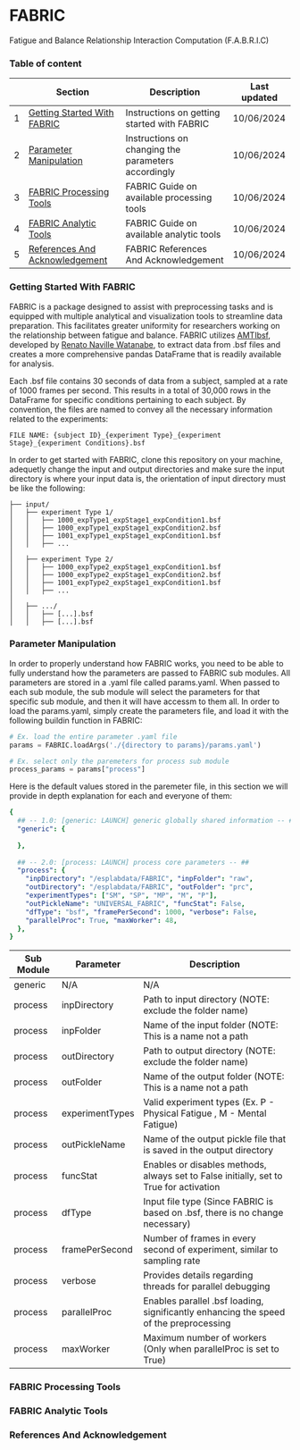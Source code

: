 # FABRIC
Fatigue and Balance Relationship Interaction Computation (F.A.B.R.I.C)

### Table of content

|     | Section                                                                 | Description                                         | Last updated   |
| --- | ----------------------------------------------------------------------- | --------------------------------------------------- | -------------- |
|  1  | [Getting Started With FABRIC](#Getting-Started-With-FABRIC)             | Instructions on getting started with FABRIC         | 10/06/2024     |
|  2  | [Parameter Manipulation](#Parameter-Manipulation)                       | Instructions on changing the parameters accordingly | 10/06/2024     |
|  3  | [FABRIC Processing Tools](#FABRIC-Processing-Tools)                     | FABRIC Guide on available processing tools          | 10/06/2024     |
|  4  | [FABRIC Analytic Tools](#FABRIC-Analytic-Tools)                         | FABRIC Guide on available analytic tools            | 10/06/2024     |
|  5  | [References And Acknowledgement](#References-And-Acknowledgement)       | FABRIC References And Acknowledgement               | 10/06/2024     |

### Getting Started With FABRIC
FABRIC is a package designed to assist with preprocessing tasks and is equipped with multiple analytical and visualization 
tools to streamline data preparation. This facilitates greater uniformity for researchers working on the relationship between
fatigue and balance. FABRIC utilizes [AMTIbsf](https://github.com/BMClab/BMC/blob/master/functions/AMTIbsf.py), developed by
[Renato Naville Watanabe](https://github.com/rnwatanabe), to extract data from .bsf files and creates a more comprehensive 
pandas DataFrame that is readily available for analysis.

Each .bsf file contains 30 seconds of data from a subject, sampled at a rate of 1000 frames per second. This results in a 
total of 30,000 rows in the DataFrame for specific conditions pertaining to each subject. By convention, the files are named
to convey all the necessary information related to the experiments:

```
FILE NAME: {subject ID}_{experiment Type}_{experiment Stage}_{experiment Conditions}.bsf
```

In order to get started with FABRIC, clone this repository on your machine, adequetly change the input and output directories
and make sure the input directory is where your input data is, the orientation of input directory must be like the following:

```
├── input/
│   ├── experiment Type 1/
│   │   ├── 1000_expType1_expStage1_expCondition1.bsf
│   │   ├── 1000_expType1_expStage1_expCondition2.bsf
│   │   ├── 1001_expType1_expStage1_expCondition1.bsf
│   │   ├── ...
│
│   ├── experiment Type 2/
│   │   ├── 1000_expType2_expStage1_expCondition1.bsf
│   │   ├── 1000_expType2_expStage1_expCondition2.bsf
│   │   ├── 1001_expType2_expStage1_expCondition1.bsf
│   │   ├── ...
│
│   ├── .../
│   │   ├── [...].bsf
│   │   ├── [...].bsf
```

### Parameter Manipulation
In order to properly understand how FABRIC works, you need to be able to fully understand how the parameters are passed to 
FABRIC sub modules. All parameters are stored in a .yaml file called params.yaml. When passed to each sub module, the sub
module will select the parameters for that specific sub module, and then it will have accessm to them all. In order to load
the params.yaml, simply create the parameters file, and load it with the following buildin function in FABRIC:
```python
# Ex. load the entire parameter .yaml file
params = FABRIC.loadArgs('./{directory to params}/params.yaml')

# Ex. select only the paremeters for process sub module
process_params = params["process"]
```

Here is the default values stored in the paremeter file, in this section we will provide in depth explanation for each and
everyone of them:
```yaml
{
  ## -- 1.0: [generic: LAUNCH] generic globally shared information -- ##
  "generic": {
    
  },
  
  ## -- 2.0: [process: LAUNCH] process core parameters -- ##
  "process": {
    "inpDirectory": "/esplabdata/FABRIC", "inpFolder": "raw",
    "outDirectory": "/esplabdata/FABRIC", "outFolder": "prc",
    "experimentTypes": ["SM", "SP", "MP", "M", "P"], 
    "outPickleName": "UNIVERSAL_FABRIC", "funcStat": False,
    "dfType": "bsf", "framePerSecond": 1000, "verbose": False,
    "parallelProc": True, "maxWorker": 48,
  },
}
```

| Sub Module | Parameter                 | Description                                                                            |
| ---------- | ------------------------- | -------------------------------------------------------------------------------------- |
| generic    | N/A                       | N/A                                                                                    |
| process    | inpDirectory              | Path to input directory (NOTE: exclude the folder name)                                |
| process    | inpFolder                 | Name of the input folder (NOTE: This is a name not a path                              |
| process    | outDirectory              | Path to output directory (NOTE: exclude the folder name)                               |
| process    | outFolder                 | Name of the output folder (NOTE: This is a name not a path                             |
| process    | experimentTypes           | Valid experiment types (Ex. P - Physical Fatigue , M - Mental Fatigue)                 |
| process    | outPickleName             | Name of the output pickle file that is saved in the output directory                   |
| process    | funcStat                  | Enables or disables methods, always set to False initially, set to True for activation |
| process    | dfType                    | Input file type (Since FABRIC is based on .bsf, there is no change necessary)          |
| process    | framePerSecond            | Number of frames in every second of experiment, similar to sampling rate               |
| process    | verbose                   | Provides details regarding threads for parallel debugging                              |
| process    | parallelProc              | Enables parallel .bsf loading, significantly enhancing the speed of the preprocessing  |
| process    | maxWorker                 | Maximum number of workers (Only when parallelProc is set to True)                      |


### FABRIC Processing Tools


### FABRIC Analytic Tools


### References And Acknowledgement